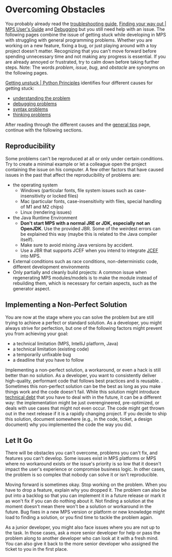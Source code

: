 # Overcoming Obstacles

You probably already read the [troubleshooting guide](trouble_shooting_guide.md), [Finding your way out | MPS User's Guide](https://www.jetbrains.com/help/mps/finding-your-way-out.html) and [Debugging](debugging.md) but you still need help with an issue.
The following pages combine the issue of getting stuck while developing in MPS with struggling with general programming problems. Whether you are working on a new feature, fixing a bug, or just playing around with a toy project doesn't matter. Recognizing that you can't move forward before spending unnecessary time and not making any progress is essential. If you are already annoyed or frustrated, try to calm down before taking further steps. Note: The words *problem*, *issue*, *bug*, and *obstacle* are synonyms on the following pages.

[Getting unstuck | Python Principles](https://pythonprinciples.com/blog/getting-unstuck/) identifies four different causes
for getting stuck:

- [understanding the problem](understanding_the_problem.md)
- [debugging problems](debugging_problems.md)
- [syntax problems](syntax_problems.md)
- [thinking problems](thinking_problems.md)

After reading through the different causes and the [general tips](general_tips.md) page, continue with the following sections.

## Reproducibility

Some problems can't be reproduced at all or only under certain conditions. Try to create a minimal example or let a colleague open the project containing the issue on his computer. A few other factors that have caused issues in the past that affect the reproducibility of problems are:

- the operating system
    - Windows (particular fonts, file system issues such as case-insensitivity or locked files)
    - Mac (particular fonts, case-insensitivity with files, special handling of M1 and M2 chips)
    - Linux (rendering issues)
- the Java Runtime Environment
    - **Don't start MPS with a normal JRE or JDK, especially not an OpenJDK**. Use the provided JBR. Some of the weirdest errors can be explained this way (maybe this is related to the Java compiler itself).
    - Make sure to avoid mixing Java versions by accident.
    - Use a JBR that supports JCEF when you intend to integrate [JCEF](jcef.md) into MPS.
- External conditions such as race conditions, non-deterministic code, different development environments
- Only partially and cleanly build projects: A common issue when regenerating MPS modules/models is to make the module instead of rebuilding them, which is necessary for certain aspects, such as the generator aspect.

## Implementing a Non-Perfect Solution

You are now at the stage where you can solve the problem but are still trying to achieve a perfect or standard solution.
As a developer, you might always strive for perfection, but one of the following factors might prevent you from achieving your goal:

- a technical limitation (MPS, IntelliJ platform, Java)
- a technical limitation (existing code)
- a temporarily unfixable bug
- a deadline that you have to follow

Implementing a non-perfect solution, a workaround, or even a hack is still better than no solution. As a developer, you want to consistently deliver high-quality, performant code that follows best practices and is reusable. . Sometimes this non-perfect solution can be the best as long as you make things work and the code doesn't fail. While this solution might introduce [technical debt](https://www.outsystems.com/glossary/what-is-technical-debt/) that you have to deal with in the future, it can be a different way: the implementation might be just overengineered, pre-optimized, or deals with use cases that might not even occur. The code might get thrown out in the next release if it is a rapidly changing project. If you decide to ship this solution, document somewhere (e.g., in the code, ticket, a design document) why you implemented the code the way you did.

## Let It Go

There will be obstacles you can't overcome, problems you can't fix, and features you can't develop. Some issues exist in MPS platforms or MPS where no workaround exists or the issue's priority is so low that it doesn't impact the user's experience or compromise business logic. In other cases, the problem is so complex that nobody can solve it or isn't reproducible.

Moving forward is sometimes okay. Stop working on the problem. When you have to drop a feature, explain why you dropped it. The problem can also be put into a backlog so that you can implement it in a future release or mark it as won't fix if you can do nothing about it. Not finding a solution at the moment doesn't mean there won't be a solution or workaround in the future. Bug fixes in a new MPS version or platform or new knowledge might load to finding a solution, or you find time to tackle the problem again.

As a junior developer, you might also face issues where you are not up to the task. In those cases, ask a more senior developer for help or pass the problem along to another developer who can look at it with a fresh mind. You can also give it back to the more senior developer who assigned the ticket to you in the first place.